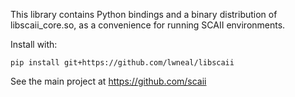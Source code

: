 This library contains Python bindings and a binary distribution of
libscaii_core.so, as a convenience for running SCAII environments.

Install with:

```
pip install git+https://github.com/lwneal/libscaii
```

See the main project at https://github.com/scaii
